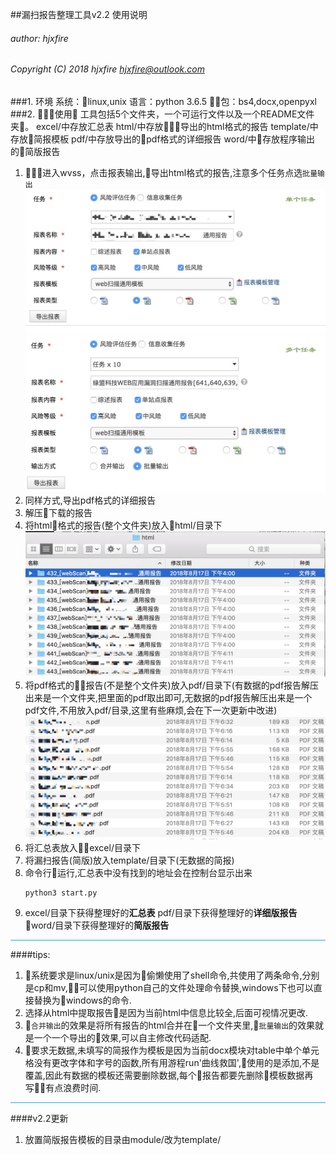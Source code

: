 ##漏扫报告整理工具v2.2 使用说明
###### author: hjxfire
###### Copyright (C) 2018 hjxfire <hjxfire@outlook.com>
###1. 环境
系统：linux,unix
语言：python 3.6.5
包：bs4,docx,openpyxl
###2. 使用
工具包括5个文件夹，一个可运行文件以及一个README文件夹。
excel/中存放汇总表
html/中存放导出的html格式的报告
template/中存放简报模板
pdf/中存放导出的pdf格式的详细报告
word/中存放程序输出的简版报告

1. 进入wvss，点击报表输出,导出html格式的报告,注意多个任务点选`批量输出`
   ![acatar](pic/1.jpeg)
   ![acatar](pic/2.jpeg)
2. 同样方式,导出pdf格式的详细报告
3. 解压下载的报告
4. 将html格式的报告(整个文件夹)放入html/目录下
   ![acatar](pic/3.png)
5. 将pdf格式的报告(不是整个文件夹)放入pdf/目录下(有数据的pdf报告解压出来是一个文件夹,把里面的pdf取出即可,无数据的pdf报告解压出来是一个pdf文件,不用放入pdf/目录,这里有些麻烦,会在下一次更新中改进)
   ![acatar](pic/4.png)
6. 将汇总表放入excel/目录下
7. 将漏扫报告(简版)放入template/目录下(无数据的简报)
8. 命令行运行,汇总表中没有找到的地址会在控制台显示出来
   ```
   python3 start.py
   ```
9. excel/目录下获得整理好的**汇总表** 
    pdf/目录下获得整理好的**详细版报告**
   word/目录下获得整理好的**简版报告**
<hr style="background-color: rgb(25, 172, 230);height: 1px;">

####tips:
1. 系统要求是linux/unix是因为偷懒使用了shell命令,共使用了两条命令,分别是cp和mv,可以使用python自己的文件处理命令替换,windows下也可以直接替换为windows的命令.
2. 选择从html中提取报告是因为当前html中信息比较全,后面可视情况更改.
3. `合并输出`的效果是将所有报告的html合并在一个文件夹里,`批量输出`的效果就是一个一个导出的效果,可以自主修改代码适配.
4. 要求无数据,未填写的简报作为模板是因为当前docx模块对table中单个单元格没有更改字体和字号的函数,所有用游程run'曲线救国',使用的是添加,不是覆盖,因此有数据的模板还需要删除数据,每个报告都要先删除模板数据再写有点浪费时间.

<hr style="background-color: rgb(25, 172, 230);height: 1px;">

####v2.2更新
1. 放置简版报告模板的目录由module/改为template/